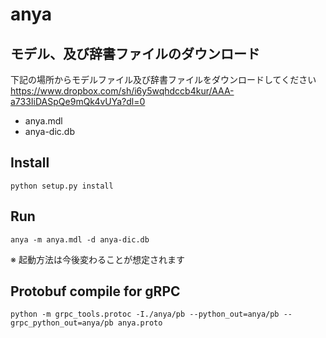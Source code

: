 # anya

## モデル、及び辞書ファイルのダウンロード
下記の場所からモデルファイル及び辞書ファイルをダウンロードしてください
https://www.dropbox.com/sh/i6y5wqhdccb4kur/AAA-a733IiDASpQe9mQk4vUYa?dl=0

* anya.mdl
* anya-dic.db

## Install
```shell
python setup.py install
```

## Run
```shell
anya -m anya.mdl -d anya-dic.db
```

※ 起動方法は今後変わることが想定されます


## Protobuf compile for gRPC
```shell
python -m grpc_tools.protoc -I./anya/pb --python_out=anya/pb --grpc_python_out=anya/pb anya.proto
```
